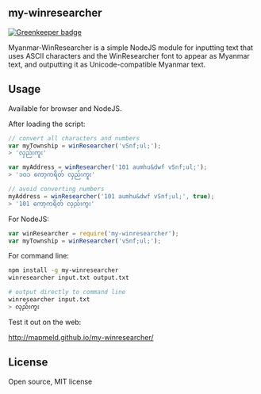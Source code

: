## my-winresearcher

[![Greenkeeper badge](https://badges.greenkeeper.io/mapmeld/my-winresearcher.svg)](https://greenkeeper.io/)

Myanmar-WinResearcher is a simple NodeJS module for inputting text
that uses ASCII characters and the WinResearcher font to appear as Myanmar text,
and outputting it as Unicode-compatible Myanmar text.

## Usage

Available for browser and NodeJS.

After loading the script:

```javascript
// convert all characters and numbers
var myTownship = winResearcher('vSnf;ul;');
> 'လှည်းကူး'

var myAddress = winResearcher('101 aumhu&dwf vSnf;ul;');
> '၁ဝ၁ ကော့ကရိတ် လှည်းကူး'

// avoid converting numbers
myAddress = winResearcher('101 aumhu&dwf vSnf;ul;', true);
> '101 ကော့ကရိတ် လှည်းကူး'
```

For NodeJS:

```javascript
var winResearcher = require('my-winresearcher');
var myTownship = winResearcher('vSnf;ul;');
```

For command line:

```bash
npm install -g my-winresearcher
winresearcher input.txt output.txt

# output directly to command line
winresearcher input.txt
> လှည်းကူး
```

Test it out on the web:

http://mapmeld.github.io/my-winresearcher/

## License

Open source, MIT license
